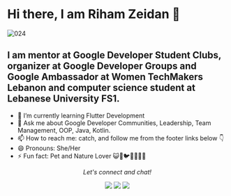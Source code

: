 # Hi there, I am Riham Zeidan 👋

![024](https://user-images.githubusercontent.com/64324442/171641613-bded7bec-5548-48c0-9391-f039cef9b1a9.png)

## I am mentor at Google Developer Student Clubs, organizer at Google Developer Groups and Google Ambassador at Women TechMakers Lebanon and computer science student at Lebanese University FS1.


- 🌱 I’m currently learning Flutter Development
- 💬 Ask me about Google Developer Communities, Leadership, Team Management, OOP, Java, Kotlin.
- 📫 How to reach me: catch, and follow me from the footer links below 👇
- 😄 Pronouns: She/Her
- ⚡ Fun fact: Pet and Nature Lover 😺🦄🐦🦋🌻🍀🌳




<p align="center">
  <i>Let's connect and chat!</i>
<p align="center">
    <a href="https://www.linkedin.com/in/rihamzeidan/" alt="Linkedin"><img src="https://img.shields.io/badge/LinkedIn-0077B5?style=for-the-badge&logo=linkedin&logoColor=white"></a>
    <a href="https://www.instagram.com/zeidanriham/" alt="Instagram"><img src="https://img.shields.io/badge/Instagram-E4405F?style=for-the-badge&logo=instagram&logoColor=white"></a>
    <a href="https://github.com/sudo-riham" alt="GitHub"><img src="https://img.shields.io/badge/GitHub-100000?style=for-the-badge&logo=github&logoColor=white"></a>
</p> 
</p>

